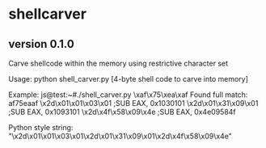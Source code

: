 # shellcarver
## version 0.1.0
Carve shellcode within the memory using restrictive character set

Usage: python shell_carver.py [4-byte shell code to carve into memory]

Example:
js@test:~#./shell_carver.py \xaf\x75\xea\xaf
Found full match: af75eaaf
\x2d\x01\x01\x03\x01 ;SUB EAX, 0x1030101
\x2d\x01\x31\x09\x01 ;SUB EAX, 0x1093101
\x2d\x4f\x58\x09\x4e ;SUB EAX, 0x4e09584f

Python style string:
"\x2d\x01\x01\x03\x01\x2d\x01\x31\x09\x01\x2d\x4f\x58\x09\x4e"
